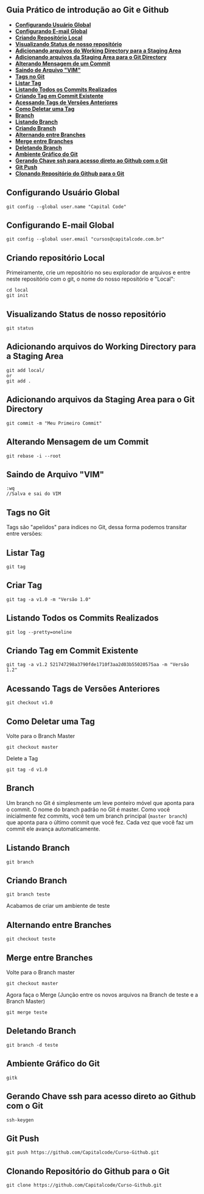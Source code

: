 
## Guia Prático de introdução ao Git e Github

 -  [**Configurando Usuário Global**](https://github.com/Capitalcode/Curso-Github/blob/master/README.md#configurando-usu%C3%A1rio-global)
 - [**Configurando E-mail Global**](https://github.com/Capitalcode/Curso-Github/blob/master/README.md#configurando-e-mail-global)
 - [**Criando Repositório Local**](https://github.com/Capitalcode/Curso-Github/blob/master/README.md#criando-reposit%C3%B3rio-local)
 - [**Visualizando Status de nosso repositório**](https://github.com/Capitalcode/Curso-Github/blob/master/README.md#criando-reposit%C3%B3rio-local)
- [**Adicionando arquivos do Working Directory para a Staging Area**](https://github.com/Capitalcode/Curso-Github/blob/master/README.md#visualizando-status-de-nosso-reposit%C3%B3rio)
- [**Adicionando arquivos da Staging Area para o Git Directory**](https://github.com/Capitalcode/Curso-Github/blob/master/README.md#adicionando-arquivos-do-working-directory-para-a-staging-area)
- [**Alterando Mensagem de um Commit**](https://github.com/Capitalcode/Curso-Github/blob/master/README.md#alterando-mensagem-de-um-commit)
- [**Saindo de Arquivo "VIM"**](https://github.com/Capitalcode/Curso-Github/blob/master/README.md#saindo-de-arquivo-vim)
- [**Tags no Git**](https://github.com/Capitalcode/Curso-Github/blob/master/README.md#tags-no-git)
- [**Listar Tag**](https://github.com/Capitalcode/Curso-Github/blob/master/README.md#listar-tag)
- [**Listando Todos os Commits Realizados**](https://github.com/Capitalcode/Curso-Github/blob/master/README.md#listando-todos-os-commits-realizados)
- [**Criando Tag em Commit Existente**](https://github.com/Capitalcode/Curso-Github/blob/master/README.md#criando-tag-em-commit-existente)
- [**Acessando Tags de Versões Anteriores**](https://github.com/Capitalcode/Curso-Github/blob/master/README.md#acessando-tags-de-versões-anteriores)
-  [**Como Deletar uma Tag**](https://github.com/Capitalcode/Curso-Github/blob/master/README.md#como-deletar-uma-tag)
-  [**Branch**](https://github.com/Capitalcode/Curso-Github/blob/master/README.md#branch)
-  [**Listando Branch**](https://github.com/Capitalcode/Curso-Github/blob/master/README.md#listando-branch)
-  [**Criando Branch**](https://github.com/Capitalcode/Curso-Github/blob/master/README.md#criando-branch)
- [**Alternando entre Branches**](https://github.com/Capitalcode/Curso-Github/blob/master/README.md#alternando-entre-branches)
-  [**Merge entre Branches**](https://github.com/Capitalcode/Curso-Github/blob/master/README.md#merge-entre-branches)
-  [**Deletando Branch**](https://github.com/Capitalcode/Curso-Github/blob/master/README.md#deletando-branch)
-  [**Ambiente Gráfico do Git**](https://github.com/Capitalcode/Curso-Github/blob/master/README.md#ambiente-gráfico-do-git)
-  [**Gerando Chave ssh para acesso direto ao Github com o Git**](https://github.com/Capitalcode/Curso-Github/blob/master/README.md#gerando-chave-ssh-para-acesso-direto-ao-github-com-o-git)
-  [**Git Push**](https://github.com/Capitalcode/Curso-Github/blob/master/README.md#git-push)
-  [**Clonando Repositório do Github para o Git**](https://github.com/Capitalcode/Curso-Github/blob/master/README.md#clonando-repositório-do-github-para-o-git)

## Configurando Usuário Global

    git config --global user.name "Capital Code"
   

## Configurando E-mail Global

    git config --global user.email "cursos@capitalcode.com.br"

## Criando repositório Local

Primeiramente, crie um repositório no seu explorador de arquivos e entre neste repositório com o git, o nome do nosso repositório e "Local":

    cd local
    git init

## Visualizando Status de nosso repositório

    git status

## Adicionando arquivos do Working Directory para a Staging Area

    git add local/
    or
    git add . 

## Adicionando arquivos da Staging Area para o Git Directory

    git commit -m "Meu Primeiro Commit"


 ## Alterando Mensagem de um Commit

    git rebase -i --root

## Saindo de Arquivo "VIM"

    :wq
    //Salva e sai do VIM

## Tags no Git

Tags são "apelidos" para índices no Git, dessa forma podemos transitar entre versões:

## Listar Tag

    git tag

## Criar Tag

    git tag -a v1.0 -m "Versão 1.0"

## Listando Todos os Commits Realizados

    git log --pretty=oneline

## Criando Tag em Commit Existente

    git tag -a v1.2 521747298a3790fde1710f3aa2d03b55020575aa -m "Versão 1.2"

## Acessando Tags de Versões Anteriores

    git checkout v1.0

## Como Deletar uma Tag

Volte para o Branch Master 

    git checkout master

Delete a Tag

    git tag -d v1.0

   ## Branch

Um branch no Git é simplesmente um leve ponteiro móvel que aponta para o commit. O nome do branch padrão no Git é master. Como você inicialmente fez commits, você tem um branch principal (`master branch`) que aponta para o último commit que você fez. Cada vez que você faz um commit ele avança automaticamente.

## Listando Branch

    git branch

## Criando Branch

    git branch teste

Acabamos de criar um ambiente de teste

   ## Alternando entre Branches

    git checkout teste

## Merge entre Branches

Volte para o Branch master

    git checkout master

Agora faça o Merge (Junção entre os novos arquivos na Branch de teste e a Branch Master)

    git merge teste

## Deletando Branch

    git branch -d teste

## Ambiente Gráfico do Git

    gitk
    
## Gerando Chave ssh para acesso direto ao Github com o Git

    ssh-keygen

## Git Push

    git push https://github.com/Capitalcode/Curso-Github.git

## Clonando Repositório do Github para o Git

    git clone https://github.com/Capitalcode/Curso-Github.git



 

